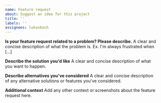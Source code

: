 ```yaml
---
name: Feature request
about: Suggest an idea for this project
title: ''
labels: ''
assignees: lukasbach
---
```


**Is your feature request related to a problem? Please describe.**
A clear and concise description of what the problem is. Ex. I'm always frustrated when [...]

**Describe the solution you'd like**
A clear and concise description of what you want to happen.

**Describe alternatives you've considered**
A clear and concise description of any alternative solutions or features you've considered.

**Additional context**
Add any other context or screenshots about the feature request here.

<!--
  By the way, I also have a Github Sponsor account. A small contribution can help me continue investing free time
  into maintaining and improving my open source work.

  https://github.com/sponsors/lukasbach

  I can also provide paid support or consultency to help you with integrating my project, or to prioritize your
  issue. Feel free to contact me through contact@lukasbach.com, and we can find something that works for both
  of us :)
-->